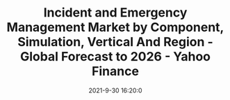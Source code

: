 ---
"title": "Incident and Emergency Management Market by Component, Simulation, Vertical And Region - Global Forecast to 2026 - Yahoo Finance"
"date": "2021-9-30 16:20:0"
"feed_name": "GOOGLENEWSINDUSTRIAL"
"feed_website": "https://news.google.com/search?q=industrial%2Bincident&hl=en-US&gl=US&ceid=US:en"
"feed_rss": "https://news.google.com/rss/search?q=industrial%2Bincident&hl=en-US&gl=US&ceid=US:en"
"link": "https://finance.yahoo.com/news/incident-emergency-management-market-component-162000496.html"
"source": "{'href': 'https://finance.yahoo.com', 'title': 'Yahoo Finance'}"
"file": "_posts/2021-1-1-1730bac8c747e1f1380de90e6359dc76227ac778.md"
"accident": "0"
"drilling": "0"
"dead": "0"
"injured": "0"
"arrested": "0"
"where": "unknown site"
"causes": "unknown"
"place": "unknown place"
---